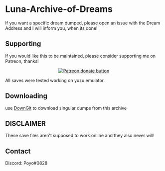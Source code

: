 # Luna-Archive-of-Dreams

If you want a specific dream dumped, please open an issue with the Dream Address and I will inform you, when its done!

## Supporting

If you would like this to be maintained, please consider supporting me on Patreon, thanks!

<p align="center">
<a href="https://www.patreon.com/Ixarus"><img src="https://c5.patreon.com/external/logo/become_a_patron_button.png" alt="Patreon donate button" /> </a>
</p>

All saves were tested working on yuzu emulator.

## Downloading

use [DownGit](https://downgit.github.io/) to download singular dumps from this archive

## DISCLAIMER
These save files aren't supposed to work online and they also never will!

## Contact
Discord: Poyo#0828
